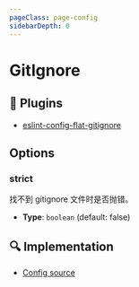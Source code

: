 ```yaml
---
pageClass: page-config
sidebarDepth: 0
---
```


# GitIgnore

## 🔌 Plugins

- [eslint-config-flat-gitignore](https://github.com/antfu/eslint-config-flat-gitignore)

## Options

### strict

找不到 gitignore 文件时是否抛错。

- **Type**: `boolean` (default: false)

## :mag: Implementation

- [Config source](https://github.com/ntnyq/eslint-config/blob/main/src/configs/gitignore.ts)
